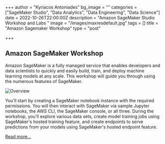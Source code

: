 +++
author = "Kyriacos Antoniades"
bg_image = ""
categories = ["SageMaker Studio", "Data Analytics", "Data Engineering", "Data Science"]
date = 2022-10-26T22:00:00Z
description = "Amazon SageMaker Studio Workshop and Labs "
image = "/images/maxresdefault.jpg"
tags = []
title = "Amazon Sagemaker Workshop"
type = "post"

+++
## Amazon SageMaker Workshop

Amazon SageMaker is a fully managed service that enables developers and data scientists to quickly and easily build, train, and deploy machine learning models at any scale. This workshop will guide you through using the numerous features of SageMaker.

![Overview](/images/sm-overview.png)

You'll start by creating a SageMaker notebook instance with the required permissions. You will then interact with SageMaker via sample Jupyter notebooks, the AWS CLI, the SageMaker console, or all three. During the workshop, you'll explore various data sets, create model training jobs using SageMaker's hosted training feature, and create endpoints to serve predictions from your models using SageMaker's hosted endpoint feature.

[Read more...](https://sagemaker-workshop.netlify.app/)